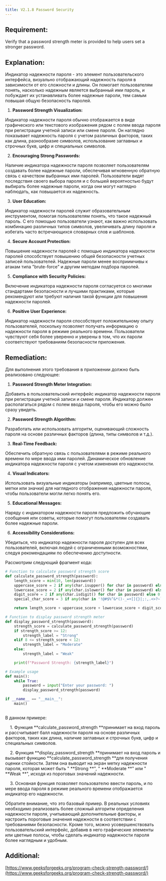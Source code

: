 ```yaml
---
title: V2.1.8 Password Security
---
```




## Requirement:

Verify that a password strength meter is provided to help users set a stronger password.

## Explanation:

Индикатор надежности пароля - это элемент пользовательского интерфейса, визуально отображающий надежность пароля в зависимости от его сложности и длины. Он помогает пользователям понять, насколько надежным является выбранный ими пароль, и побуждает их устанавливать более надежные пароли, тем самым повышая общую безопасность паролей.

1. **Password Strength Visualization:** 

Индикатор надежности пароля обычно отображается в виде графического или текстового изображения рядом с полем ввода пароля при регистрации учетной записи или смене пароля. Он наглядно показывает надежность пароля с учетом различных факторов, таких как длина, разнообразие символов, использование заглавных и строчных букв, цифр и специальных символов.

2. **Encouraging Strong Passwords:** 

Наличие индикатора надежности пароля позволяет пользователям создавать более надежные пароли, обеспечивая мгновенную обратную связь с качеством выбранных ими паролей. Пользователи видят последствия своего выбора пароля и с большей вероятностью будут выбирать более надежные пароли, когда они могут наглядно наблюдать, как повышается их надежность.

3. **User Education:** 

Индикатор надежности паролей служит образовательным инструментом, помогая пользователям понять, что такое надежный пароль. С его помощью пользователи узнают, как важно использовать комбинацию различных типов символов, увеличивать длину пароля и избегать часто встречающихся словарных слов и шаблонов.

4. **Secure Account Protection:** 

Повышение надежности паролей с помощью индикатора надежности паролей способствует повышению общей безопасности учетных записей пользователей. Надежные пароли менее восприимчивы к атакам типа "brute-force" и другим методам подбора паролей.

5. **Compliance with Security Policies:** 

Включение индикатора надежности пароля согласуется со многими стандартами безопасности и лучшими практиками, которые рекомендуют или требуют наличия такой функции для повышения надежности паролей.

6. **Positive User Experience:** 

Индикатор надежности пароля способствует положительному опыту пользователей, поскольку позволяет получать информацию о надежности пароля в режиме реального времени. Пользователи чувствуют себя более уверенно и уверены в том, что их пароли соответствуют требованиям безопасности приложения.



## Remediation:

Для выполнения этого требования в приложении должно быть реализовано следующее:

1. **Password Strength Meter Integration:**

Добавить в пользовательский интерфейс индикатор надежности пароля при регистрации учетной записи и смене пароля. Индикатор должен располагаться рядом с полем ввода пароля, чтобы его можно было сразу увидеть.

2. **Password Strength Algorithm:**

Разработать или использовать алгоритм, оценивающий сложность пароля на основе различных факторов (длина, типы символов и т.д.).

3. **Real-Time Feedback:**

Обеспечить обратную связь с пользователями в режиме реального времени по мере ввода ими паролей. Динамическое обновление индикатора надежности пароля с учетом изменения его надежности.

4. **Visual Indicators:**

Использовать визуальные индикаторы (например, цветные полосы, метки или значки) для наглядного отображения надежности пароля, чтобы пользователи могли легко понять его.

5. **Educational Messages:**

Наряду с индикатором надежности пароля предложить обучающие сообщения или советы, которые помогут пользователям создавать более надежные пароли.

6. **Accessibility Considerations:**

Убедиться, что индикатор надежности пароля доступен для всех пользователей, включая людей с ограниченными возможностями, следуя рекомендациям по обеспечению доступности. 


Рассмотрим следующий фрагмент кода:
```Python
# Function to calculate password strength score
def calculate_password_strength(password):
    length_score = min(10, len(password))
    uppercase_score = 2 if any(char.isupper() for char in password) else 0
    lowercase_score = 2 if any(char.islower() for char in password) else 0
    digit_score = 2 if any(char.isdigit() for char in password) else 0
    special_char_score = 3 if any(char in '!@#$%^&*()-_=+[]{}|;:,.<>?~`' for char in password) else 0

    return length_score + uppercase_score + lowercase_score + digit_score + special_char_score

# Function to display password strength meter
def display_password_strength(password):
    strength_score = calculate_password_strength(password)
    if strength_score >= 12:
        strength_label = "Strong"
    elif 8 <= strength_score < 12:
        strength_label = "Moderate"
    else:
        strength_label = "Weak"

    print(f"Password Strength: {strength_label}")

# Example usage
def main():
    while True:
        password = input("Enter your password: ")
        display_password_strength(password)

if __name__ == "__main__":
    main()
  
```


В данном примере:

    1. Функция **calculate_password_strength **принимает на вход пароль и рассчитывает балл надежности пароля на основе различных факторов, таких как длина, наличие заглавных и строчных букв, цифр и специальных символов.

    2. Функция **display_password_strength **принимает на вход пароль и вызывает функцию **calculate_password_strength **для получения оценки стойкости. Затем она выводит на экран метку надежности пароля, которая может быть " **Strong **", " **Moderate **" или " **Weak **", исходя из пороговых значений надежности.

    3. Основная функция позволяет пользователю ввести пароль, и по мере ввода пароля в режиме реального времени отображается индикатор его надежности.


Обратите внимание, что это базовый пример. В реальных условиях необходимо реализовать более сложный алгоритм определения надежности пароля, учитывающий дополнительные факторы, и настроить пороговые значения надежности в соответствии с требованиями безопасности. Кроме того, можно усовершенствовать пользовательский интерфейс, добавив в него графические элементы или цветные полосы, чтобы сделать индикатор надежности пароля более наглядным и удобным.

## Additional:

[https://www.geeksforgeeks.org/program-check-strength-password/](https://www.geeksforgeeks.org/program-check-strength-password/)




